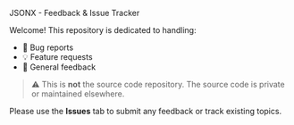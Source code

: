 JSONX - Feedback & Issue Tracker

Welcome! This repository is dedicated to handling:
- 🐞 Bug reports
- 💡 Feature requests
- 📣 General feedback

> ⚠️ This is **not** the source code repository. The source code is private or maintained elsewhere.

Please use the **Issues** tab to submit any feedback or track existing topics.
